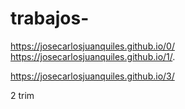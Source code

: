 # trabajos-
https://josecarlosjuanquiles.github.io/0/
https://josecarlosjuanquiles.github.io/1/.


https://josecarlosjuanquiles.github.io/3/

2 trim


